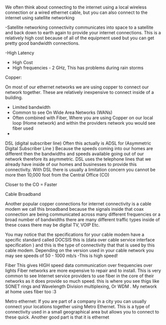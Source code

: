 
We often think about connecting to the internet using a local wireless connection or a wired ethernet cable, but you can also connect to the internet using satellite networking 

-Satellite networking connectivity communicates into space to a satellite and back down to earth again to provide your internet connections. This is a relatively high cost because of all of the equipment used but you can get pretty good bandwidth connections. 

-High Latency
- High Cost
- High frequencies - 2 GHz, This has problems during rain storms



Copper: 

On most of our ethernet networks we are using copper to connect our network together. These are relatively inexpensive to connect inside of a building. 

- Limited bandwidth
- Common to see On Wide Area Networks (WANs) 
- Often combined with Fiber, Where you are using Copper on our local loop (Home network) and within the providers network you would see fiber used 
-


DSL (digital subscriber line)
Often this actually is ADSL for (Asymmetric Digital Subscriber Line ) Because the speeds coming into our homes are different then the bandwidths and speeds available going out of our network therefore its asymmetric. 
DSL uses the telephone lines that we already have inside of our homes and businesses to provide this connectivity.
With DSL there is usually a limitation concern you cannot be more then 10,000 foot from the Central Office (CO)

Closer to the CO = Faster





Cable Broadband

Another popular copper connections for internet connectivity is a cable modem we call this broadband because the signals inside that coax connection are being communicated across many different frequencies or a broad number of bandwidths there are many different traffic types inside of these coaxs there may be digital TV, VOIP Etc.

You may notice that the specifications for your cable modem have a specific standard called DOCSIS this is (data over cable service interface specification ) and this is the type of connectivity that that is used by this cable modem. Depending on the version used in your cable network you may see speeds of 50 - 1000 mb/s 
-This is high speed! 





Fiber
This gives HIGH speed data communication over frequencies over lights
Fiber networks are more expensive to repair and to install. 
This is very common to see Internet service providers to use fiber in the core of their networks as it does provide so much speed. this is where you see thigs like SONET rings and Wavelength Division multiplexing, Or WDM .
My network at home uses fiber too :3 




Metro ethernet:
If you are part of a company in a city you can usually connect your locations together using Metro Ethernet. This is a type of connectivity used in a small geographical area but allows you to connect to these quick.
Another good part is that it is ethernet 